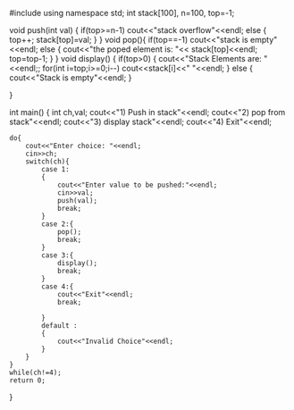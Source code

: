 #include<iostream>
using namespace std;
int stack[100], n=100, top=-1;

void push(int val)
{
    if(top>=n-1)
    cout<<"stack overflow"<<endl;
    else
    {
        top++;
        stack[top]=val;
    }
}
void pop(){
    if(top==-1)
    cout<<"stack is empty"<<endl;
    else
    {
        cout<<"the poped element is: "<< stack[top]<<endl;
        top=top-1;
    }
}
void display()
{
    if(top>0)
    {
        cout<<"Stack Elements are: "<<endl;;
        for(int i=top;i>=0;i--)
        cout<<stack[i]<<" "<<endl;
    }
    else
    {
        cout<<"Stack is empty"<<endl;
    }
    
}

int main()
{
    int ch,val;
    cout<<"1) Push in stack"<<endl;
    cout<<"2) pop from stack"<<endl;
    cout<<"3) display stack"<<endl;
    cout<<"4) Exit"<<endl;

    do{
        cout<<"Enter choice: "<<endl;
        cin>>ch;
        switch(ch){
            case 1:
            {
                cout<<"Enter value to be pushed:"<<endl;
                cin>>val;
                push(val);
                break;
            }
            case 2:{
                pop();
                break;
            }
            case 3:{
                display();
                break;
            }
            case 4:{
                cout<<"Exit"<<endl;
                break;
            
            }
            default :
            {
                cout<<"Invalid Choice"<<endl;
            }
        }
    }
    while(ch!=4);
    return 0;

}
